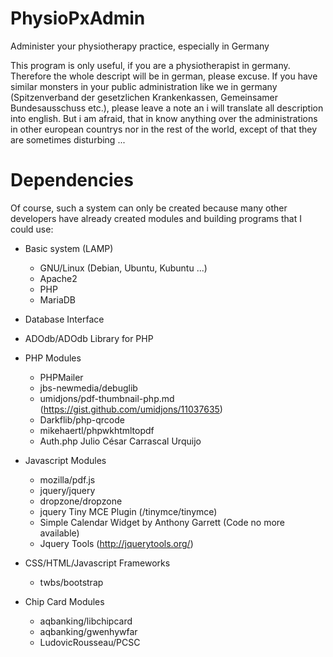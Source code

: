 # PhysioPxAdmin
Administer your physiotherapy practice, especially in Germany

This program is only useful, if you are a physiotherapist in germany. Therefore the whole descript will be in german, please excuse. If you have similar monsters in your public administration like we in germany (Spitzenverband der gesetzlichen Krankenkassen, Gemeinsamer Bundesausschuss etc.), please leave a note an i will translate all description into english. But i am afraid, that in know anything over the administrations in other european countrys nor in the rest of the world, except of that they are sometimes disturbing ...
# Dependencies
Of course, such a system can only be created because many other developers have already created modules and building programs that I could use:
- Basic system (LAMP)
  - GNU/Linux (Debian, Ubuntu, Kubuntu ...) 
  - Apache2
  - PHP
  - MariaDB

- Database Interface
 - ADOdb/ADOdb Library for PHP

- PHP Modules
  - PHPMailer
  - jbs-newmedia/debuglib
  - umidjons/pdf-thumbnail-php.md (https://gist.github.com/umidjons/11037635)
  - Darkflib/php-qrcode 
  - mikehaertl/phpwkhtmltopdf
  - Auth.php Julio César Carrascal Urquijo 

- Javascript Modules
  - mozilla/pdf.js
  - jquery/jquery
  - dropzone/dropzone
  - jquery Tiny MCE Plugin (/tinymce/tinymce)
  - Simple Calendar Widget by Anthony Garrett (Code no more available)
  - Jquery Tools (http://jquerytools.org/)

- CSS/HTML/Javascript Frameworks
  - twbs/bootstrap

- Chip Card Modules
  - aqbanking/libchipcard
  - aqbanking/gwenhywfar
  - LudovicRousseau/PCSC


